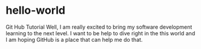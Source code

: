 # hello-world
Git Hub Tutorial
Well, I am really excited to bring my software development learning to the next level.  I want to be help to dive right in the this world and I am hoping GitHub is a place that can help me do that.
